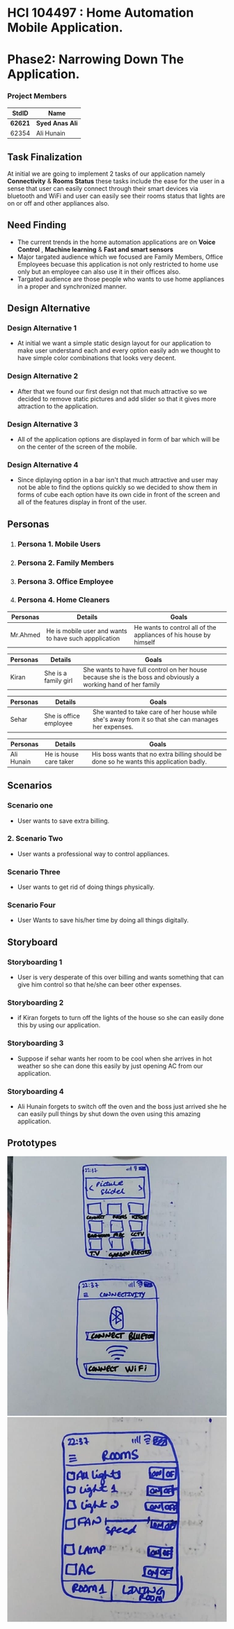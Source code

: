 ﻿# HCI 104497 : Home Automation Mobile Application. #
# Phase2: Narrowing Down The Application. #
### Project Members ###
StdID | Name
------------ | -------------
**62621** | **Syed Anas Ali**
62354 | Ali Hunain
## Task Finalization ##
At initial we are going to implement 2 tasks of our application namely **Connectivity** & **Rooms Status** these tasks include the ease for the user in a sense that user can easily connect through their smart devices via bluetooth and WiFi and user can easily see their rooms status that lights are on or off and other appliances also. 

## Need Finding ##
- The current trends in the home automation applications are on **Voice Control** , **Machine learning** & **Fast and smart sensors** 
- Major targated audience which we focused are Family Members, Office Employees becuase this application is not only restricted to home use only but an employee can also use it in their offices also.
- Targated audience are those people who wants to use home appliances in a proper and synchronized manner.

## Design Alternative ##

### Design Alternative 1 ###
- At initial we want a simple static design layout for our application to make user understand each and every option easily adn we thought to have simple color combinations that looks very decent.
  
### Design Alternative 2 ###
- After that we found our first design not that much attractive so we decided to remove static pictures and add slider so that it gives more attraction to the application.
  
### Design Alternative 3 ###
- All of the application options are displayed in form of bar which will be on the center of the screen of the mobile.

### Design Alternative 4 ###
- Since diplaying option in a bar isn't that much attractive and user may not be able to find the options quickly so we decided to show them in forms of cube each option have its own cide in front of the screen and all of the features display in front of the user.

## Personas ##

1. ### Persona 1. Mobile Users ###

2. ### Persona 2. Family Members ###

3. ### Persona 3. Office Employee ###

4. ### Persona 4. Home Cleaners ###

Personas | Details | Goals
------------ | ------------- | -------------
Mr.Ahmed | He is mobile user and wants to have such appplication| He wants to control all of the appliances of his house by himself
		  
Personas | Details | Goals
------------ | ------------- | -------------
Kiran | She is a family girl | She wants to have full control on her house because she is the boss and obviously a working hand of her family
		    
Personas | Details | Goals
------------ | ------------- | -------------
Sehar | She is office employee | She wanted to take care of her house while she's away from it so that she can manages her expenses.

Personas | Details | Goals
------------ | ------------- | -------------
Ali Hunain | He is house care taker  | His boss wants that no extra billing should be done so he wants this application badly.
 

## Scenarios ##

###  Scenario one ###
- User wants to save extra billing.

### 2. Scenario Two ###
- User wants a professional way to control appliances.

### Scenario Three ###
- User wants to get rid of doing things physically.

### Scenario Four ###
- User Wants to save his/her time by doing all things digitally.

## Storyboard ##

### Storyboarding 1 ###
- User is very desperate of this over billing and wants something that can give him control so that he/she can beer other expenses.

### Storyboarding 2 ###
- if Kiran forgets to turn off the lights of the house so she can easily done this by using our application.

### Storyboarding 3 ###
- Suppose if sehar wants her room to be cool when she arrives in hot weather so she can done this easily by just opening AC from our application.

### Storyboarding 4 ###
- Ali Hunain forgets to switch off the oven and the boss just arrived she he can easily pull things by shut down the oven using this amazing application.

## Prototypes ##
![Prototype 1](Prototypes/1.jpg)
![Prototype 2](Prototypes/2.jpg)
